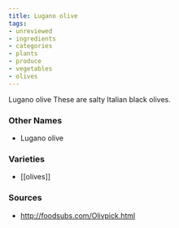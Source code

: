 ```yaml
---
title: Lugano olive
tags:
- unreviewed
- ingredients
- categories
- plants
- produce
- vegetables
- olives
---
```

Lugano olive These are salty Italian black olives.

### Other Names

* Lugano olive

### Varieties

* [[olives]]

### Sources
* http://foodsubs.com/Olivpick.html
